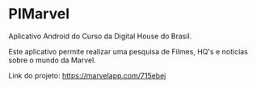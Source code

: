 # PIMarvel
Aplicativo Android do Curso da Digital House do Brasil.

Este aplicativo permite realizar uma pesquisa de Filmes, HQ's e noticias sobre o mundo da Marvel.

Link do projeto: https://marvelapp.com/715ebej
